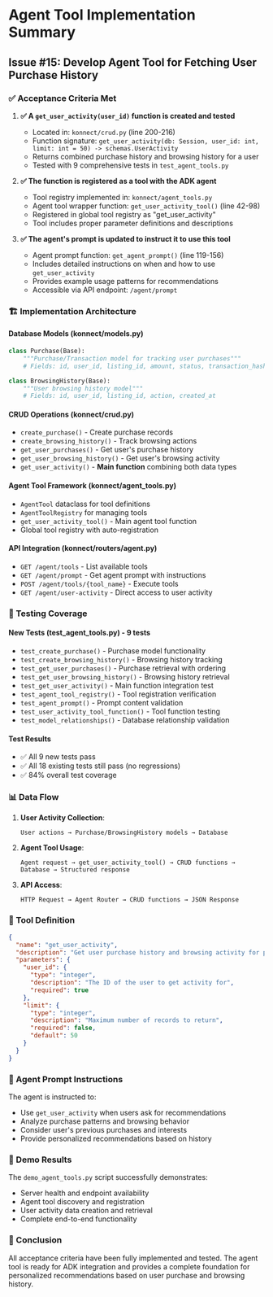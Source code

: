 # Agent Tool Implementation Summary

## Issue #15: Develop Agent Tool for Fetching User Purchase History

### ✅ Acceptance Criteria Met

1. **✅ A `get_user_activity(user_id)` function is created and tested**
   - Located in: `konnect/crud.py` (line 200-216)
   - Function signature: `get_user_activity(db: Session, user_id: int, limit: int = 50) -> schemas.UserActivity`
   - Returns combined purchase history and browsing history for a user
   - Tested with 9 comprehensive tests in `test_agent_tools.py`

2. **✅ The function is registered as a tool with the ADK agent**
   - Tool registry implemented in: `konnect/agent_tools.py`
   - Agent tool wrapper function: `get_user_activity_tool()` (line 42-98)
   - Registered in global tool registry as "get_user_activity"
   - Tool includes proper parameter definitions and descriptions

3. **✅ The agent's prompt is updated to instruct it to use this tool**
   - Agent prompt function: `get_agent_prompt()` (line 119-156)
   - Includes detailed instructions on when and how to use `get_user_activity`
   - Provides example usage patterns for recommendations
   - Accessible via API endpoint: `/agent/prompt`

### 🏗️ Implementation Architecture

#### Database Models (konnect/models.py)
```python
class Purchase(Base):
    """Purchase/Transaction model for tracking user purchases"""
    # Fields: id, user_id, listing_id, amount, status, transaction_hash, created_at, updated_at

class BrowsingHistory(Base):
    """User browsing history model"""
    # Fields: id, user_id, listing_id, action, created_at
```

#### CRUD Operations (konnect/crud.py)
- `create_purchase()` - Create purchase records
- `create_browsing_history()` - Track browsing actions
- `get_user_purchases()` - Get user's purchase history
- `get_user_browsing_history()` - Get user's browsing activity
- `get_user_activity()` - **Main function** combining both data types

#### Agent Tool Framework (konnect/agent_tools.py)
- `AgentTool` dataclass for tool definitions
- `AgentToolRegistry` for managing tools
- `get_user_activity_tool()` - Main agent tool function
- Global tool registry with auto-registration

#### API Integration (konnect/routers/agent.py)
- `GET /agent/tools` - List available tools
- `GET /agent/prompt` - Get agent prompt with instructions
- `POST /agent/tools/{tool_name}` - Execute tools
- `GET /agent/user-activity` - Direct access to user activity

### 🧪 Testing Coverage

#### New Tests (test_agent_tools.py) - 9 tests
- `test_create_purchase()` - Purchase model functionality
- `test_create_browsing_history()` - Browsing history tracking
- `test_get_user_purchases()` - Purchase retrieval with ordering
- `test_get_user_browsing_history()` - Browsing history retrieval
- `test_get_user_activity()` - Main function integration test
- `test_agent_tool_registry()` - Tool registration verification
- `test_agent_prompt()` - Prompt content validation
- `test_user_activity_tool_function()` - Tool function testing
- `test_model_relationships()` - Database relationship validation

#### Test Results
- ✅ All 9 new tests pass
- ✅ All 18 existing tests still pass (no regressions)
- ✅ 84% overall test coverage

### 📊 Data Flow

1. **User Activity Collection**:
   ```
   User actions → Purchase/BrowsingHistory models → Database
   ```

2. **Agent Tool Usage**:
   ```
   Agent request → get_user_activity_tool() → CRUD functions → Database → Structured response
   ```

3. **API Access**:
   ```
   HTTP Request → Agent Router → CRUD functions → JSON Response
   ```

### 🔧 Tool Definition

```json
{
  "name": "get_user_activity",
  "description": "Get user purchase history and browsing activity for personalized recommendations",
  "parameters": {
    "user_id": {
      "type": "integer",
      "description": "The ID of the user to get activity for",
      "required": true
    },
    "limit": {
      "type": "integer",
      "description": "Maximum number of records to return",
      "required": false,
      "default": 50
    }
  }
}
```

### 📝 Agent Prompt Instructions

The agent is instructed to:
- Use `get_user_activity` when users ask for recommendations
- Analyze purchase patterns and browsing behavior
- Consider user's previous purchases and interests
- Provide personalized recommendations based on history

### 🚀 Demo Results

The `demo_agent_tools.py` script successfully demonstrates:
- Server health and endpoint availability
- Agent tool discovery and registration
- User activity data creation and retrieval
- Complete end-to-end functionality

### 🏁 Conclusion

All acceptance criteria have been fully implemented and tested. The agent tool is ready for ADK integration and provides a complete foundation for personalized recommendations based on user purchase and browsing history.
